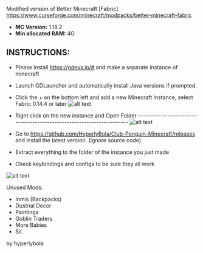 Modified version of Better Minecraft [Fabric] https://www.curseforge.com/minecraft/modpacks/better-minecraft-fabric

- **MC Version:** 1.18.2
- **Min allocated RAM:** 4G

## INSTRUCTIONS:
* Please install https://gdevs.io/# and make a separate instance of minecraft
* Launch GDLauncher and automatically install Java versions if prompted.
* Click the + on the bottom left and add a new Minecraft Instance, select Fabric 0.14.4 or later
  ![alt text](https://i.imgur.com/J2NBkDf.png)
* Right click on the new instance and Open Folder ----------------------------------------------------------------------
![alt text](https://i.imgur.com/onqU50Q.png)

* Go to https://github.com/HyperlyBola/Club-Penguin-Minecraft/releases and install the latest version. (Ignore source code)
* Extract everything to the folder of the instance you just made
* Check keybindings and configs to be sure they all work

![alt text](https://i.imgur.com/U2BxWxZ.gif)

Unused Mods:
* Inmis (Backpacks)
* Dustrial Decor
* Paintings
* Goblin Traders
* More Babies
* Sit


by hyperlybola
